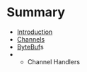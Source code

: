 # Summary

* [Introduction](README.md)
* [Channels](/Channels.md)
* [ByteBuf](Bytebufs.md)s
* * Channel Handlers



